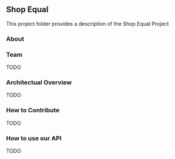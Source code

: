 ## Shop Equal
This project folder provides a description of the Shop Equal Project


### About


### Team
TODO



### Architectual Overview
TODO




### How to Contribute 
TODO





### How to use our API
TODO
